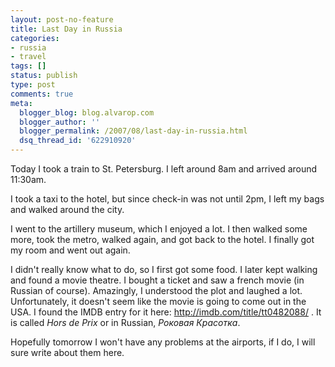 ```yaml
---
layout: post-no-feature
title: Last Day in Russia
categories:
- russia
- travel
tags: []
status: publish
type: post
comments: true
meta:
  blogger_blog: blog.alvarop.com
  blogger_author: ''
  blogger_permalink: /2007/08/last-day-in-russia.html
  dsq_thread_id: '622910920'
---
```

Today I took a train to St. Petersburg. I left around 8am and arrived around 11:30am.

I took a taxi to the hotel, but since check-in was not until 2pm, I left my bags and walked around the city.

I went to the artillery museum, which I enjoyed a lot. I then walked some more, took the metro, walked again, and got back to the hotel. I finally got my room and went out again.

I didn't really know what to do, so I first got some food. I later kept walking and found a movie theatre. I bought a ticket and saw a french movie (in Russian of course). Amazingly, I understood the plot and laughed a lot. Unfortunately, it doesn't seem like the movie is going to come out in the USA. I found the IMDB entry for it here: <a href="http://imdb.com/title/tt0482088/">http://imdb.com/title/tt0482088/</a> . It is called <em>Hors de Prix</em> or in Russian, <em>Роковая Красотка</em>.

Hopefully tomorrow I won't have any problems at the airports, if I do, I will sure write about them here.
